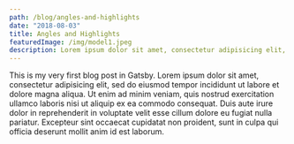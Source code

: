 ```yaml
---
path: /blog/angles-and-highlights
date: "2018-08-03"
title: Angles and Highlights
featuredImage: /img/model1.jpeg
description: Lorem ipsum dolor sit amet, consectetur adipisicing elit, sed do eiusmod tempor incididunt ut labore et dolore magna aliqua.
---
```


This is my very first blog post in Gatsby. Lorem ipsum dolor sit amet, consectetur adipisicing elit, sed do eiusmod tempor incididunt ut labore et dolore magna aliqua. Ut enim ad minim veniam, quis nostrud exercitation ullamco laboris nisi ut aliquip ex ea commodo consequat. Duis aute irure dolor in reprehenderit in voluptate velit esse cillum dolore eu fugiat nulla pariatur. Excepteur sint occaecat cupidatat non proident, sunt in culpa qui officia deserunt mollit anim id est laborum.
